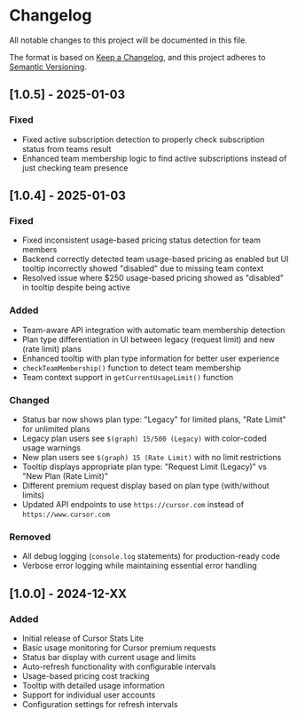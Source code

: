 # Changelog

All notable changes to this project will be documented in this file.

The format is based on [Keep a Changelog](https://keepachangelog.com/en/1.0.0/),
and this project adheres to [Semantic Versioning](https://semver.org/spec/v2.0.0.html).

## [1.0.5] - 2025-01-03

### Fixed
- Fixed active subscription detection to properly check subscription status from teams result
- Enhanced team membership logic to find active subscriptions instead of just checking team presence

## [1.0.4] - 2025-01-03

### Fixed
- Fixed inconsistent usage-based pricing status detection for team members
- Backend correctly detected team usage-based pricing as enabled but UI tooltip incorrectly showed "disabled" due to missing team context
- Resolved issue where $250 usage-based pricing showed as "disabled" in tooltip despite being active

### Added
- Team-aware API integration with automatic team membership detection
- Plan type differentiation in UI between legacy (request limit) and new (rate limit) plans
- Enhanced tooltip with plan type information for better user experience
- `checkTeamMembership()` function to detect team membership
- Team context support in `getCurrentUsageLimit()` function

### Changed
- Status bar now shows plan type: "Legacy" for limited plans, "Rate Limit" for unlimited plans
- Legacy plan users see `$(graph) 15/500 (Legacy)` with color-coded usage warnings
- New plan users see `$(graph) 15 (Rate Limit)` with no limit restrictions
- Tooltip displays appropriate plan type: "Request Limit (Legacy)" vs "New Plan (Rate Limit)"
- Different premium request display based on plan type (with/without limits)
- Updated API endpoints to use `https://cursor.com` instead of `https://www.cursor.com`

### Removed
- All debug logging (`console.log` statements) for production-ready code
- Verbose error logging while maintaining essential error handling

## [1.0.0] - 2024-12-XX

### Added
- Initial release of Cursor Stats Lite
- Basic usage monitoring for Cursor premium requests
- Status bar display with current usage and limits
- Auto-refresh functionality with configurable intervals
- Usage-based pricing cost tracking
- Tooltip with detailed usage information
- Support for individual user accounts
- Configuration settings for refresh intervals